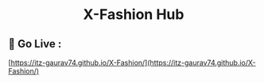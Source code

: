 <h1 align="center" id="title">X-Fashion Hub</h1>

<h2>🚀 Go Live :</h2>

[https://itz-gaurav74.github.io/X-Fashion/](https://itz-gaurav74.github.io/X-Fashion/)

